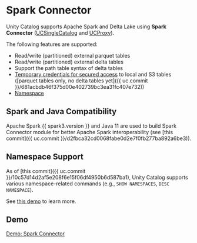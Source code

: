 # Spark Connector

Unity Catalog supports Apache Spark and Delta Lake using **Spark Connector** ([UCSingleCatalog](UCSingleCatalog.md) and [UCProxy](UCProxy.md)).

The following features are supported:

* Read/write (partitioned) external parquet tables
* Read/write (partitioned) external delta tables
* Support the path table syntax of delta tables
* [Temporary credentials for secured access](./UCProxy.md#loadTable) to local and S3 tables ([parquet tables only, no delta tables yet]({{ uc.commit }}/681acbdb46f375d00e402739bc3ea31fc407e732))
* [Namespace](#namespace-support)

## Spark and Java Compatibility

Apache Spark {{ spark3.version }} and Java 11 are used to build Spark Connector module for better Apache Spark interoperability (see [this commit]({{ uc.commit }}/d2fbca32cd0068fabe0d2e7f0fb277ba892a6be3)).

## Namespace Support

As of [this commit]({{ uc.commit }}/10c57d14d2af5e208f6e15f06df4950b6d587ba1), Unity Catalog supports various namespace-related commands (e.g., `SHOW NAMESPACES`, `DESC NAMESPACE`).

See [this demo](../demo/namespace-support-in-spark-connector.md) to learn more.

## Demo

[Demo: Spark Connector](../demo/spark-connector.md)
